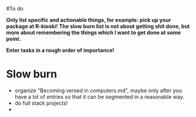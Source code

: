 #To do

**Only list specific and actionable things, for example: pick up your package at R-kioski! The slow burn list is not about getting shit done, but more about remembering the things which I want to get done at some point.**

**Enter tasks in a rough order of importance!**

# Slow burn
- organize "Becoming versed in computers.md", maybe only after you have a lot of entries so that it can be segmented in a reasonable way.
- do full stack projects!
-
